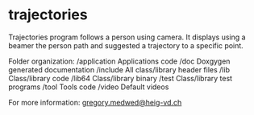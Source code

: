 trajectories
============

Trajectories program follows a person using camera.
It displays using a beamer the person path and suggested
a trajectory to a specific point.


Folder organization:
  /application              Applications code
  /doc                      Doxgygen generated documentation
  /include                  All class/library header files
  /lib                      Class/library code
  /lib64                    Class/library binary
  /test                     Class/library test programs
  /tool                     Tools code
  /video                    Default videos


For more information:
gregory.medwed@heig-vd.ch
